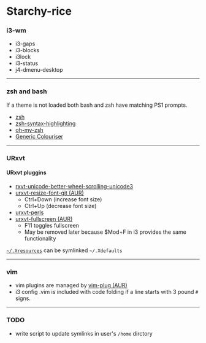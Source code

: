 # Starchy-rice
### i3-wm

* i3-gaps
* i3-blocks
* i3lock
* i3-status
* j4-dmenu-desktop

---
### zsh and bash
If a theme is not loaded both bash and zsh have matching PS1 prompts.

* [zsh](https://www.archlinux.org/packages/extra/x86_64/zsh/)
* [zsh-syntax-highlighting](https://www.archlinux.org/packages/community/any/zsh-syntax-highlighting/)
* [oh-my-zsh](https://aur.archlinux.org/packages/oh-my-zsh-git/)
* [Generic Colouriser](https://aur.archlinux.org/packages/grc/)

---

### URxvt
#### URxvt pluggins 
* [rxvt-unicode-better-wheel-scrolling-unicode3](https://aur.archlinux.org/packages/rxvt-unicode-better-wheel-scrolling-unicode3/)
* [urxvt-resize-font-git (AUR)](https://aur.archlinux.org/packages/urxvt-resize-font-git/)
    - Ctrl+Down (increase font size)
    - Ctrl+Up   (decrease font size)
* [urxvt-perls](https://www.archlinux.org/packages/community/any/urxvt-perls/)
* [urxvt-fullscreen (AUR)](https://aur.archlinux.org/packages/urxvt-fullscreen/)
    - F11 toggles fullscreen
    - May be removed later because $Mod+F in i3 provides the same functionality

[`~/.Xresources`](https://wiki.archlinux.org/index.php/x_resources) can be symlinked `~/.Xdefaults`

---

### vim

* vim plugins are managed by [vim-plug (AUR)](https://aur.archlinux.org/packages/vim-plug/)
* i3 config .vim is included with code folding if a line starts with 3 pound `#` signs.

---

### TODO

* write script to update symlinks in user's `/home` dirctory
